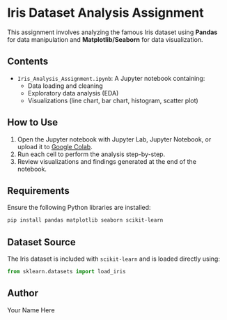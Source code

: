 # Iris Dataset Analysis Assignment

This assignment involves analyzing the famous Iris dataset using **Pandas** for data manipulation and **Matplotlib/Seaborn** for data visualization.

## Contents

- `Iris_Analysis_Assignment.ipynb`: A Jupyter notebook containing:
  - Data loading and cleaning
  - Exploratory data analysis (EDA)
  - Visualizations (line chart, bar chart, histogram, scatter plot)

## How to Use

1. Open the Jupyter notebook with Jupyter Lab, Jupyter Notebook, or upload it to [Google Colab](https://colab.research.google.com/).
2. Run each cell to perform the analysis step-by-step.
3. Review visualizations and findings generated at the end of the notebook.

## Requirements

Ensure the following Python libraries are installed:

```bash
pip install pandas matplotlib seaborn scikit-learn
```

## Dataset Source

The Iris dataset is included with `scikit-learn` and is loaded directly using:

```python
from sklearn.datasets import load_iris
```

## Author

Your Name Here

